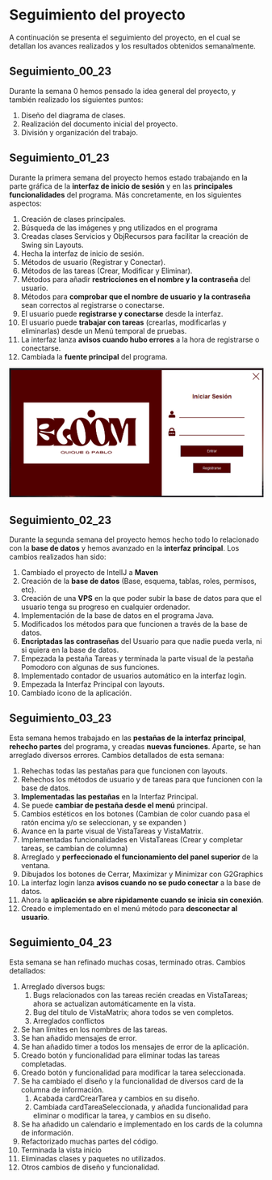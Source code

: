 # Seguimiento del proyecto 
A continuación se presenta el seguimiento del proyecto, 
en el cual se detallan los avances realizados y los 
resultados obtenidos semanalmente.

## Seguimiento_00_23
Durante la semana 0 hemos pensado la idea general del proyecto,
y también realizado los siguientes puntos:
1. Diseño del diagrama de clases.
2. Realización del documento inicial del proyecto.
3. División y organización del trabajo.

## Seguimiento_01_23
Durante la primera semana del proyecto hemos estado trabajando
en la parte gráfica de la **interfaz de inicio de sesión** y en las
**principales funcionalidades** del programa.
Más concretamente, en los siguientes aspectos:
1. Creación de clases principales.
2. Búsqueda de las imágenes y png utilizados en el programa
3. Creadas clases Servicios y ObjRecursos para facilitar la creación de Swing sin Layouts.
4. Hecha la interfaz de inicio de sesión.
5. Métodos de usuario (Registrar y Conectar).
6. Métodos de las tareas (Crear, Modificar y Eliminar).
7. Métodos para añadir **restricciones en el nombre y la contraseña** del usuario.
8. Métodos para **comprobar que el nombre de usuario y la contraseña** sean correctos al registrarse o conectarse.
9. El usuario puede **registrarse y conectarse** desde la interfaz.
10. El usuario puede **trabajar con tareas** (crearlas, modificarlas y eliminarlas) desde un Menú temporal de pruebas.
11. La interfaz lanza **avisos cuando hubo errores** a la hora de registrarse o conectarse.
12. Cambiada la **fuente principal** del programa.

![Avance interfaz](/img/interfaz1.png)

## Seguimiento_02_23
Durante la segunda semana del proyecto hemos hecho todo lo relacionado con
la **base de datos** y hemos avanzado en la **interfaz principal**.
Los cambios realizados han sido:
1. Cambiado el proyecto de IntelIJ a **Maven**
2. Creación de la **base de datos** (Base, esquema, tablas, roles, permisos, etc).
3. Creación de una **VPS** en la que poder subir la base de datos para que el usuario tenga su progreso en cualquier ordenador.
4. Implementación de la base de datos en el programa Java.
5. Modificados los métodos para que funcionen a través de la base de datos.
6. **Encriptadas las contraseñas** del Usuario para que nadie pueda verla, ni si quiera en la base de datos.
7. Empezada la pestaña Tareas y terminada la parte visual de la pestaña Pomodoro con algunas de sus funciones.
8. Implementado contador de usuarios automático en la interfaz login.
9. Empezada la Interfaz Principal con layouts.
10. Cambiado icono de la aplicación.

## Seguimiento_03_23
Esta semana hemos trabajado en las **pestañas de la interfaz principal**, **rehecho partes** del programa,
y creadas **nuevas funciones**. Aparte, se han arreglado diversos errores.
Cambios detallados de esta semana:
1. Rehechas todas las pestañas para que funcionen con layouts.
2. Rehechos los métodos de usuario y de tareas para que funcionen con la base de datos.
3. **Implementadas las pestañas** en la Interfaz Principal.
4. Se puede **cambiar de pestaña desde el menú** principal.
5. Cambios estéticos en los botones (Cambian de color cuando pasa el ratón encima y/o se seleccionan, y se expanden )
6. Avance en la parte visual de VistaTareas y VistaMatrix.
7. Implementadas funcionalidades en VistaTareas (Crear y completar tareas, se cambian de columna)
8. Arreglado y **perfeccionado el funcionamiento del panel superior** de la ventana.
9. Dibujados los botones de Cerrar, Maximizar y Minimizar con G2Graphics
10. La interfaz login lanza **avisos cuando no se pudo conectar** a la base de datos.
11. Ahora la **aplicación se abre rápidamente cuando se inicia sin conexión**.
12. Creado e implementado en el menú método para **desconectar al usuario**.

## Seguimiento_04_23
Esta semana se han refinado muchas cosas, terminado otras.
Cambios detallados:
1. Arreglado diversos bugs:
   1. Bugs relacionados con las tareas recién creadas en VistaTareas; ahora se actualizan automáticamente en la vista.
   2. Bug del título de VistaMatrix; ahora todos se ven completos.
   3. Arreglados conflictos
2. Se han límites en los nombres de las tareas.
3. Se han añadido mensajes de error.
4. Se han añadido timer a todos los mensajes de error de la aplicación.
5. Creado botón y funcionalidad para eliminar todas las tareas completadas.
6. Creado botón y funcionalidad para modificar la tarea seleccionada.
7. Se ha cambiado el diseño y la funcionalidad de diversos card de la columna de información.
   1. Acabada cardCrearTarea y cambios en su diseño.
   2. Cambiada cardTareaSeleccionada, y añadida funcionalidad para eliminar o modificar la tarea, y cambios en su diseño.
8. Se ha añadido un calendario e implementado en los cards de la columna de información.
9. Refactorizado muchas partes del código.
10. Terminada la vista inicio
11. Eliminadas clases y paquetes no utilizados.
12. Otros cambios de diseño y funcionalidad.